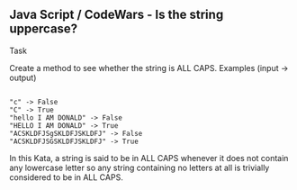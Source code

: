 ## Java Script / CodeWars -  Is the string uppercase? ##

<p>Task </p>

<p>Create a method to see whether the string is ALL CAPS.
Examples (input -> output) </p>



<code>
"c" -> False
"C" -> True
"hello I AM DONALD" -> False
"HELLO I AM DONALD" -> True
"ACSKLDFJSgSKLDFJSKLDFJ" -> False
"ACSKLDFJSGSKLDFJSKLDFJ" -> True
</code>

<p>In this Kata, a string is said to be in ALL CAPS whenever it does not contain any lowercase letter so any string containing no letters at all is trivially considered to be in ALL CAPS.</p>